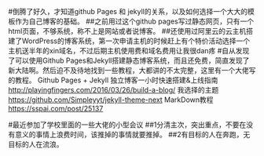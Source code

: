 #倒腾了好久，才知道github Pages 和 jekyll的关系，以及如何选择一个大大的模板作为自己博客的基础。
##之前用过这个github pages写过静态网页，只有一个html页面，不够系统，称不上是网站或者说博客。
##还使用过阿里云的云主机搭建了WordPress的博客系统，第一次申请主机的时候赶上有个特价活动选择一个主机送半年的xin域名，不过后期主机使用费和域名费用让我很dan疼
#自从发现了可以使用Github Pages和Jekyll搭建静态博客系统，而且还免费，简直发现了新大陆啊。然后迫不及待地找到一些教程，大都讲的不太完整，这里有一个大佬写的教程。
Github Pages + Jekyll 独立博客一小时快速搭建&上线指南 http://playingfingers.com/2016/03/26/build-a-blog/
我选择的主题 https://github.com/Simpleyyt/jekyll-theme-next
MarkDown教程 https://sspai.com/post/25137

#最近参加了学校里面的一些大佬的小型会议
##1分清主次，突出重点，不要在没有意义的事情上浪费时间，该推掉的事情就要推掉。
##2有目标的人在奔跑，无目标的人在流浪。
